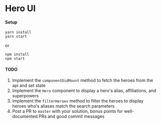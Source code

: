 # Hero UI

#### Setup
```
yarn install
yarn start
```
or
```
npm install
npm start
```

#### TODO
1. Implement the `componentDidMount` method to fetch the heroes from the api and set state
2. Implement the `Hero` component to display a hero's alias, affiliations, and superpowers
3. Implement the `filterHeroes` method to filter the heroes to display heroes who's aliases match the search parameters
4. Post a PR to `master` with your solution, bonus points for well-documented PRs and good commit messages
